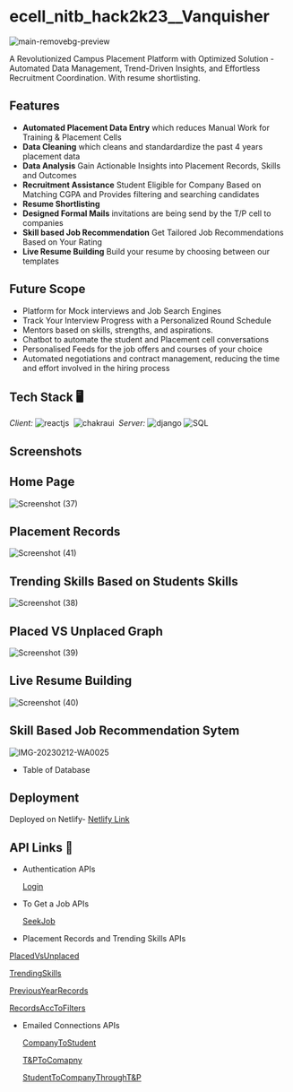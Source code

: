 # ecell_nitb_hack2k23__Vanquisher
![main-removebg-preview](https://user-images.githubusercontent.com/97653340/213859431-eb9a28a5-6d39-4d92-87f7-a25143c4cb6a.jpg)

A Revolutionized Campus Placement Platform with Optimized Solution - Automated Data Management, Trend-Driven Insights, and Effortless Recruitment Coordination.
With resume shortlisting.

## Features
- **Automated Placement Data Entry** which reduces Manual Work for Training & Placement Cells
- **Data Cleaning** which cleans and standardardize the past 4 years placement data
- **Data Analysis** Gain Actionable Insights into Placement Records, Skills and Outcomes
- **Recruitment Assistance** Student Eligible for Company Based on Matching CGPA and Provides filtering and searching candidates
- **Resume Shortlisting** 
- **Designed Formal Mails** invitations are being send by the T/P cell to companies
- **Skill based Job Recommendation** Get Tailored Job Recommendations Based on Your Rating
- **Live Resume Building** Build your resume by choosing between our templates


## Future Scope
- Platform for Mock interviews and Job Search Engines
- Track Your Interview Progress with a Personalized Round Schedule
- Mentors based on skills, strengths, and aspirations.
- Chatbot to automate the student and Placement cell conversations
- Personalised Feeds for the job offers and courses of your choice
- Automated negotiations and contract management, reducing the time and effort involved in the hiring process




## Tech Stack 🖥
*Client:* 
![reactjs](https://img.shields.io/badge/React-20232A?style=for-the-badge&logo=react&logoColor=61DAFB)&nbsp;
![chakraui](https://img.shields.io/badge/Chakra--UI-319795?style=for-the-badge&logo=chakra-ui&logoColor=white)&nbsp;
*Server:*
![django](https://img.shields.io/badge/Django-DjangoRest%20FrameWork-green)
![SQL](https://img.shields.io/badge/SQL-Postgresql-green)

## Screenshots

## Home Page
 
![Screenshot (37)](https://user-images.githubusercontent.com/104627870/218318990-372c36fb-cb15-4919-8dc7-7886204aa490.png)

## Placement Records

![Screenshot (41)](https://user-images.githubusercontent.com/104627870/218319276-ac4bab95-eb6a-48ac-a32f-f0a54eb0adb3.png)

## Trending Skills Based on Students Skills

![Screenshot (38)](https://user-images.githubusercontent.com/104627870/218319180-77c68b00-aff1-4753-b95a-c1d0df2a87ac.png)

## Placed VS Unplaced Graph

![Screenshot (39)](https://user-images.githubusercontent.com/104627870/218319226-0c637b62-13f5-405e-a25c-76c58df68129.png)

## Live Resume Building

![Screenshot (40)](https://user-images.githubusercontent.com/104627870/218319251-d8d7193c-9c6b-48e6-9f90-7c7caf624211.png)

## Skill Based Job Recommendation Sytem

![IMG-20230212-WA0025](https://user-images.githubusercontent.com/104627870/218319962-c6408edc-e397-40c9-afff-530ceadd51e4.jpg)


- Table of Database 



## Deployment
 Deployed on Netlify-
 [Netlify Link](https://carrersome.netlify.app/)


## API Links 🔗
- Authentication APIs

  [Login](https://ecellnitbhack2k23vanquisher-production.up.railway.app/accounts/login/)
  
  
- To Get a Job APIs
 
  [SeekJob](https://ecellnitbhack2k23vanquisher-production.up.railway.app/info_student/job_form/1)
  
 - Placement Records and Trending Skills APIs
 

  [PlacedVsUnplaced]()
  
  [TrendingSkills]()
  
  [PreviousYearRecords]()
  
  [RecordsAccToFilters]()
  
  
- Emailed Connections APIs


  [CompanyToStudent]()
  
  [T&PToComapny]()
  
  [StudentToCompanyThroughT&P]()

